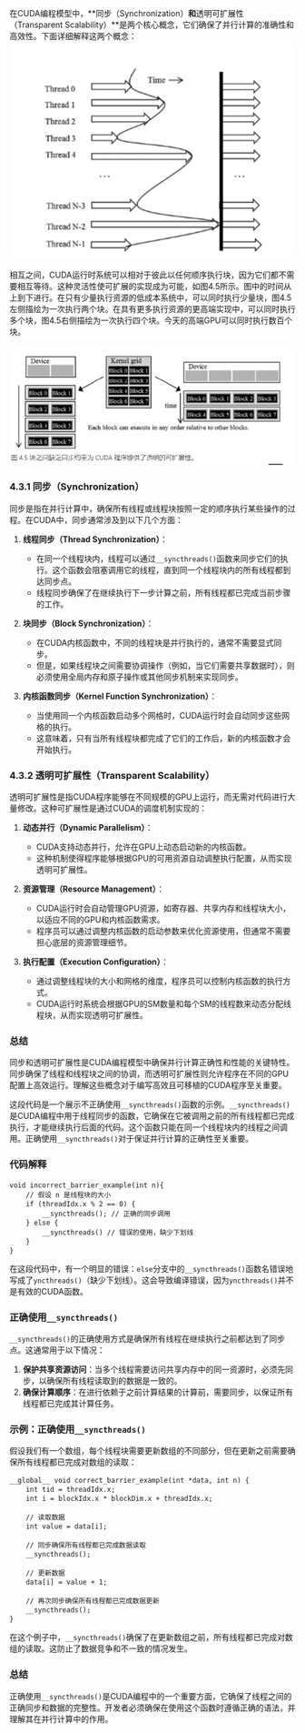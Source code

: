 
在CUDA编程模型中，**同步（Synchronization）**和**透明可扩展性（Transparent Scalability）**是两个核心概念，它们确保了并行计算的准确性和高效性。下面详细解释这两个概念：
![img_6.png](img_6.png)


相互之间，CUDA运行时系统可以相对于彼此以任何顺序执行块，因为它们都不需要相互等待。这种灵活性使可扩展的实现成为可能，如图4.5所示。图中的时间从上到下进行。在只有少量执行资源的低成本系统中，可以同时执行少量块，图4.5左侧描绘为一次执行两个块。在具有更多执行资源的更高端实现中，可以同时执行多个块，图4.5右侧描绘为一次执行四个块。今天的高端GPU可以同时执行数百个块。

![img_7.png](img_7.png)

### 4.3.1 同步（Synchronization）
同步是指在并行计算中，确保所有线程或线程块按照一定的顺序执行某些操作的过程。在CUDA中，同步通常涉及到以下几个方面：

1. **线程同步（Thread Synchronization）**：
   - 在同一个线程块内，线程可以通过`__syncthreads()`函数来同步它们的执行。这个函数会阻塞调用它的线程，直到同一个线程块内的所有线程都到达同步点。
   - 线程同步确保了在继续执行下一步计算之前，所有线程都已完成当前步骤的工作。

2. **块同步（Block Synchronization）**：
   - 在CUDA内核函数中，不同的线程块是并行执行的，通常不需要显式同步。
   - 但是，如果线程块之间需要协调操作（例如，当它们需要共享数据时），则必须使用全局内存和原子操作或其他同步机制来实现同步。

3. **内核函数同步（Kernel Function Synchronization）**：
   - 当使用同一个内核函数启动多个网格时，CUDA运行时会自动同步这些网格的执行。
   - 这意味着，只有当所有线程块都完成了它们的工作后，新的内核函数才会开始执行。

### 4.3.2 透明可扩展性（Transparent Scalability）

透明可扩展性是指CUDA程序能够在不同规模的GPU上运行，而无需对代码进行大量修改。这种可扩展性是通过CUDA的调度机制实现的：

1. **动态并行（Dynamic Parallelism）**：
   - CUDA支持动态并行，允许在GPU上动态启动新的内核函数。
   - 这种机制使得程序能够根据GPU的可用资源自动调整执行配置，从而实现透明可扩展性。

2. **资源管理（Resource Management）**：
   - CUDA运行时会自动管理GPU资源，如寄存器、共享内存和线程块大小，以适应不同的GPU和内核函数需求。
   - 程序员可以通过调整内核函数的启动参数来优化资源使用，但通常不需要担心底层的资源管理细节。

3. **执行配置（Execution Configuration）**：
   - 通过调整线程块的大小和网格的维度，程序员可以控制内核函数的执行方式。
   - CUDA运行时系统会根据GPU的SM数量和每个SM的线程数来动态分配线程块，从而实现透明可扩展性。

### 总结

同步和透明可扩展性是CUDA编程模型中确保并行计算正确性和性能的关键特性。同步确保了线程和线程块之间的协调，而透明可扩展性则允许程序在不同的GPU配置上高效运行。理解这些概念对于编写高效且可移植的CUDA程序至关重要。



这段代码是一个展示不正确使用`__syncthreads()`函数的示例。`__syncthreads()`是CUDA编程中用于线程同步的函数，它确保在它被调用之前的所有线程都已完成执行，才能继续执行后面的代码。这个函数只能在同一个线程块内的线程之间调用。正确使用`__syncthreads()`对于保证并行计算的正确性至关重要。

### 代码解释

```cuda
void incorrect_barrier_example(int n){
    // 假设 n 是线程块的大小
    if (threadIdx.x % 2 == 0) {
        __syncthreads(); // 正确的同步调用
    } else {
        __syncthreads() // 错误的使用，缺少下划线
    }
}
```

在这段代码中，有一个明显的错误：`else`分支中的`__syncthreads()`函数名错误地写成了`yncthreads()`（缺少下划线）。这会导致编译错误，因为`yncthreads()`并不是有效的CUDA函数。

### 正确使用`__syncthreads()`

`__syncthreads()`的正确使用方式是确保所有线程在继续执行之前都达到了同步点。这通常用于以下情况：

1. **保护共享资源访问**：当多个线程需要访问共享内存中的同一资源时，必须先同步，以确保所有线程读取到的数据是一致的。
2. **确保计算顺序**：在进行依赖于之前计算结果的计算前，需要同步，以保证所有线程都已完成其计算任务。

### 示例：正确使用`__syncthreads()`

假设我们有一个数组，每个线程块需要更新数组的不同部分，但在更新之前需要确保所有线程都已完成对数组的读取：

```cuda
__global__ void correct_barrier_example(int *data, int n) {
    int tid = threadIdx.x;
    int i = blockIdx.x * blockDim.x + threadIdx.x;

    // 读取数据
    int value = data[i];

    // 同步确保所有线程都已完成数据读取
    __syncthreads();

    // 更新数据
    data[i] = value + 1;

    // 再次同步确保所有线程都已完成数据更新
    __syncthreads();
}
```

在这个例子中，`__syncthreads()`确保了在更新数组之前，所有线程都已完成对数组的读取。这防止了数据竞争和不一致的情况发生。

### 总结

正确使用`__syncthreads()`是CUDA编程中的一个重要方面，它确保了线程之间的正确同步和数据的完整性。开发者必须确保在使用这个函数时遵循正确的语法，并理解其在并行计算中的作用。
